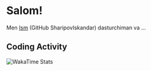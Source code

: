 # Salom!

Men [Ism](https://github.com/SharipovIskandar) (GitHub SharipovIskandar) dasturchiman va ... 

## Coding Activity
![WakaTime Stats](https://wakatime.com/share/@0148945b-bfa5-46d1-b2e7-c1b91cadced6/62fadff9-e1b9-4830-a2d0-f017dfa07b9c.svg)





